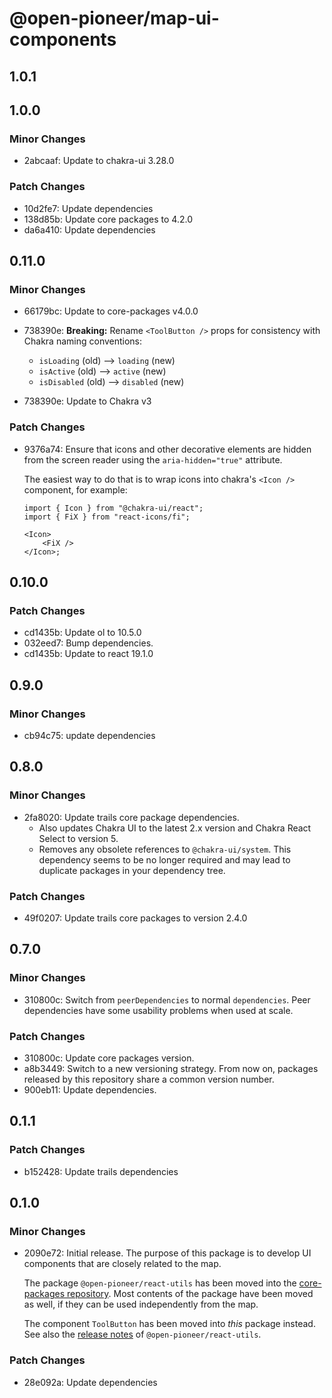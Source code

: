 # @open-pioneer/map-ui-components

## 1.0.1

## 1.0.0

### Minor Changes

- 2abcaaf: Update to chakra-ui 3.28.0

### Patch Changes

- 10d2fe7: Update dependencies
- 138d85b: Update core packages to 4.2.0
- da6a410: Update dependencies

## 0.11.0

### Minor Changes

- 66179bc: Update to core-packages v4.0.0
- 738390e: **Breaking:** Rename `<ToolButton />` props for consistency with Chakra naming conventions:
    - `isLoading` (old) --> `loading` (new)
    - `isActive` (old) --> `active` (new)
    - `isDisabled` (old) --> `disabled` (new)

- 738390e: Update to Chakra v3

### Patch Changes

- 9376a74: Ensure that icons and other decorative elements are hidden from the screen reader using the `aria-hidden="true"` attribute.

    The easiest way to do that is to wrap icons into chakra's `<Icon />` component, for example:

    ```tsx
    import { Icon } from "@chakra-ui/react";
    import { FiX } from "react-icons/fi";

    <Icon>
        <FiX />
    </Icon>;
    ```

## 0.10.0

### Patch Changes

- cd1435b: Update ol to 10.5.0
- 032eed7: Bump dependencies.
- cd1435b: Update to react 19.1.0

## 0.9.0

### Minor Changes

- cb94c75: update dependencies

## 0.8.0

### Minor Changes

- 2fa8020: Update trails core package dependencies.
    - Also updates Chakra UI to the latest 2.x version and Chakra React Select to version 5.
    - Removes any obsolete references to `@chakra-ui/system`.
      This dependency seems to be no longer required and may lead to duplicate packages in your dependency tree.

### Patch Changes

- 49f0207: Update trails core packages to version 2.4.0

## 0.7.0

### Minor Changes

- 310800c: Switch from `peerDependencies` to normal `dependencies`. Peer dependencies have some usability problems when used at scale.

### Patch Changes

- 310800c: Update core packages version.
- a8b3449: Switch to a new versioning strategy.
  From now on, packages released by this repository share a common version number.
- 900eb11: Update dependencies.

## 0.1.1

### Patch Changes

- b152428: Update trails dependencies

## 0.1.0

### Minor Changes

- 2090e72: Initial release.
  The purpose of this package is to develop UI components that are closely related to the map.

    The package `@open-pioneer/react-utils` has been moved into the [core-packages repository](https://github.com/open-pioneer/trails-core-packages/tree/main/src/packages/react-utils).
    Most contents of the package have been moved as well, if they can be used independently from the map.

    The component `ToolButton` has been moved into _this_ package instead.
    See also the [release notes](https://github.com/open-pioneer/trails-core-packages/releases/tag/%40open-pioneer%2Freact-utils%401.0.0) of `@open-pioneer/react-utils`.

### Patch Changes

- 28e092a: Update dependencies
